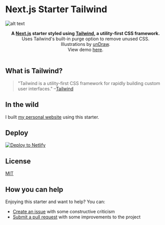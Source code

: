 # Next.js Starter Tailwind

![alt text](https://github.com/taylorbryant/next-starter-tailwind/blob/master/public/screenshot.png "Screenshot of Tailwind Next.js Starter homepage")

 <div align="center">
  <strong>A <a href="https://nextjs.org" target="_blank">Next.js</a> starter styled using <a href="https://tailwindcss.com/" target="_blank">Tailwind</a>, a utility-first CSS framework.</strong><br />
  Uses Tailwind's built-in purge option to remove unused CSS.<br />
  Illustrations by <a href="https://undraw.co/" target="_blank">unDraw</a>.<br />
  View demo <a href="https://next-starter-tailwind.oddstronaut.com/" target="_blank">here</a>.
  <br />
  <br />
</div>

## What is Tailwind?

> "Tailwind is a utility-first CSS framework for rapidly building custom user interfaces."
> –[Tailwind](https://tailwindcss.com)

## In the wild

I built [my personal website](https://github.com/taylorbryant/bryant.io) using this starter.

## Deploy

[![Deploy to Netlify](https://www.netlify.com/img/deploy/button.svg)](https://app.netlify.com/start/deploy?repository=https://github.com/taylorbryant/next-starter-tailwind)

## License

[MIT](https://github.com/taylorbryant/next-starter-tailwind/blob/master/LICENSE.md)

## How you can help

Enjoying this starter and want to help? You can:

- [Create an issue](https://github.com/taylorbryant/next-starter-tailwind/issues/new) with some constructive criticism
- [Submit a pull request](https://github.com/taylorbryant/next-starter-tailwind/compare) with some improvements to the project
